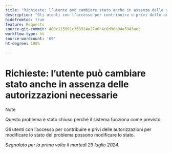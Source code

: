 ```yaml
---
title: "Richieste: l’utente può cambiare stato anche in assenza delle autorizzazioni necessarie"
description: "Gli utenti con l’accesso per contribuire e privi delle autorizzazioni per modificare lo stato del problema possono cambiare lo stato."
hidefromtoc: true
feature: Requests
source-git-commit: 400c115091c363914a27a6c4c0d90e04a5943aec
workflow-type: ht
source-wordcount: '69'
ht-degree: 100%

---
```



# Richieste: l’utente può cambiare stato anche in assenza delle autorizzazioni necessarie

>[!NOTE]
>
>Questo problema è stato chiuso perché il sistema funziona come previsto.

Gli utenti con l’accesso per contribuire e privi delle autorizzazioni per modificare lo stato del problema possono modificare lo stato.

_Segnalato per la prima volta il martedì 29 luglio 2024._
